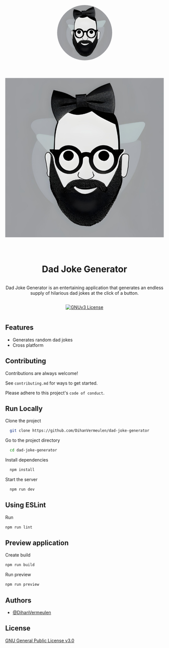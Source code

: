 <style>
 img[src$="#logo"] {
  display: block;
  margin: 0 auto;
  border-radius: 10px;
  max-width: 50%;
}
</style>

<header style="display:flex; flex-direction: column; align-items:center; margin-bottom: 10px;">
 
 <p align="center">
  <img width="175px" height="auto" style="border-radius: 50%;" align="center" src="./public/icons/512x512.png" alt="Logo" height="175px">
 </p>
 
  <p align="center">
   
  ![Logo](./public/icons/512x512.png#logo)
   
 </p>

<h1 align="center">Dad Joke Generator</h1>

<p>Dad Joke Generator is an entertaining application that generates an endless supply of hilarious dad jokes at the click of a button.</p>

[![GNUv3 License](https://img.shields.io/badge/License-GNU%20v3-yellow.svg)](https://opensource.org/licenses/)

</header>

## Features

- Generates random dad jokes
- Cross platform

## Contributing

Contributions are always welcome!

See `contributing.md` for ways to get started.

Please adhere to this project's `code of conduct`.

## Run Locally

Clone the project

```bash
  git clone https://github.com/DihanVermeulen/dad-joke-generator
```

Go to the project directory

```bash
  cd dad-joke-generator
```

Install dependencies

```bash
  npm install
```

Start the server

```bash
  npm run dev
```

## Using ESLint

Run

```bash
npm run lint
```

## Preview application

Create build

```bash
npm run build
```

Run preview

```bash
npm run preview
```

## Authors

- [@DihanVermeulen](https://github.com/DihanVermeulen)

## License

[GNU General Public License v3.0](https://choosealicense.com/licenses/gpl-3.0/)
